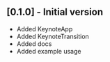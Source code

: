 ## [0.1.0] - Initial version

- Added KeynoteApp
- Added KeynoteTransition
- Added docs
- Added example usage
